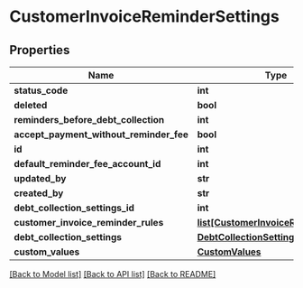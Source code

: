 # CustomerInvoiceReminderSettings

## Properties
Name | Type | Description | Notes
------------ | ------------- | ------------- | -------------
**status_code** | **int** |  | [optional] 
**deleted** | **bool** |  | [optional] 
**reminders_before_debt_collection** | **int** |  | [optional] 
**accept_payment_without_reminder_fee** | **bool** |  | [optional] 
**id** | **int** |  | [optional] 
**default_reminder_fee_account_id** | **int** |  | [optional] 
**updated_by** | **str** |  | [optional] 
**created_by** | **str** |  | [optional] 
**debt_collection_settings_id** | **int** |  | [optional] 
**customer_invoice_reminder_rules** | [**list[CustomerInvoiceReminderRule]**](CustomerInvoiceReminderRule.md) |  | [optional] 
**debt_collection_settings** | [**DebtCollectionSettings**](DebtCollectionSettings.md) |  | [optional] 
**custom_values** | [**CustomValues**](CustomValues.md) |  | [optional] 

[[Back to Model list]](../README.md#documentation-for-models) [[Back to API list]](../README.md#documentation-for-api-endpoints) [[Back to README]](../README.md)

